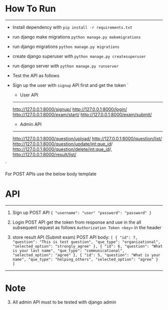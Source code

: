 # How To Run
------------------------------------------------------------------------
- Install dependency with `pip install -r requirements.txt`
- run django make migrations `python manage.py makemigrations`
- run django migrations `python manage.py migrations`
- create django superuser with `python manage.py createsuperuser`
- run django server with `python manage.py runserver`
- Test the API as follows

- Sign up the user with `signup` API first and get the token
`
    - User API
    ----------
    http://127.0.0.1:8000/signup/
    http://127.0.0.1:8000/login/
    http://127.0.0.1:8000/exam/start/
    http://127.0.0.1:8000/exam/submit/
    
    - Admin API
    ------------
    http://127.0.0.1:8000/question/upload/
    http://127.0.0.1:8000/question/list/
    http://127.0.0.1:8000/question/update/<int:que_id>/
    http://127.0.0.1:8000/question/delete/<int:que_id>/,
    http://127.0.0.1:8000/result/list/
    
`

For POST APIs use the below body template

# API
----------------------------------------------------------------------
1. Sign up POST API
    `
    {
        "username": "user"
        "password": "password"
    }
    `
    

2. Login POST API
    get the token from response and use in the all subsequent request as follows
    `Authorization Token <key>` in the header

3. store result API (Submit exam) POST API
    body:
    `
    [
        {
            "id": 7,
            "question": "This is test question",
            "que_type": "organizational",
            "selected_option": "strongly_agree"
        },
        {
            "id": 6,
            "question": "What is your last name",
            "que_type": "communicational",
            "selected_option": "agree"
        },
        {
            "id": 5,
            "question": "What is your name",
            "que_type": "helping_others",
            "selected_option": "agree"
        }   
    ]
    `
-------------------------------------------------------------------------

# Note
    
3. All admin API must to be tested with django admin